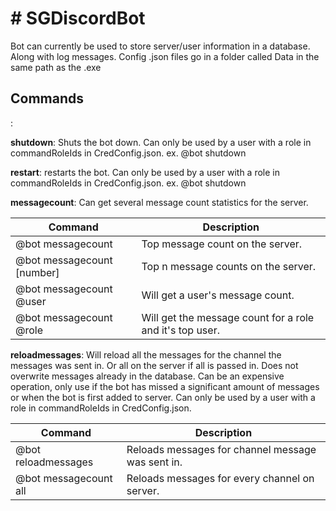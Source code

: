 <h1># SGDiscordBot</h1>
Bot can currently be used to store server/user information in a database. Along with log messages.
Config .json files go in a folder called Data in the same path as the .exe

<h2>Commands</h2>:

<b>shutdown</b>:
Shuts the bot down. Can only be used by a user with a role in commandRoleIds in CredConfig.json.
ex. @bot shutdown

<b>restart</b>:
restarts the bot. Can only be used by a user with a role in commandRoleIds in CredConfig.json.
ex. @bot shutdown

<b>messagecount</b>:
Can get several message count statistics for the server.<br />

| Command                    | Description   |
| -------------------------- | ------------- |
| @bot messagecount          |Top message count on the server.                         |
| @bot messagecount [number] |Top n message counts on the server.                      | 
| @bot messagecount @user    |Will get a user's message count.                         | 
| @bot messagecount @role    |Will get the message count for a role and it's top user. |

<b>reloadmessages</b>:
Will reload all the messages for the channel the messages was sent in. Or all on the server if all is passed in.
Does not overwrite messages already in the database.
Can be an expensive operation, only use if the bot has missed a significant amount of messages or when the bot is first added to server.
Can only be used by a user with a role in commandRoleIds in CredConfig.json.

| Command                    | Description   |
| -------------------------- | ------------- |
| @bot reloadmessages        |Reloads messages for channel message was sent in.        |
| @bot messagecount all      |Reloads messages for every channel on server.            | 